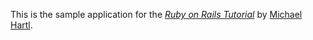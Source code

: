 This is the sample application for
the [*Ruby on Rails Tutorial*](http://railstutorial.org/)
by [Michael Hartl](http://michaelhartl.com/).